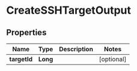 

# CreateSSHTargetOutput


## Properties

Name | Type | Description | Notes
------------ | ------------- | ------------- | -------------
**targetId** | **Long** |  |  [optional]



